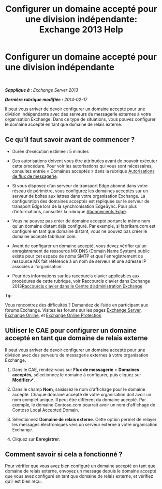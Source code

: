 ﻿---
title: 'Configurer un domaine accepté pour une division indépendante: Exchange 2013 Help'
TOCTitle: Configurer un domaine accepté pour une division indépendante
ms:assetid: bc95dbdc-3669-4c06-ab94-90093bc0dbfd
ms:mtpsurl: https://technet.microsoft.com/fr-fr/library/JJ657491(v=EXCHG.150)
ms:contentKeyID: 50479018
ms.date: 04/24/2018
mtps_version: v=EXCHG.150
ms.translationtype: HT
---

# Configurer un domaine accepté pour une division indépendante

 

_**Sapplique à :** Exchange Server 2013_

_**Dernière rubrique modifiée :** 2014-02-17_

Il peut vous arriver de devoir configurer un domaine accepté pour une division indépendante avec des serveurs de messagerie externes à votre organisation Exchange. Dans ce type de situations, vous pouvez configurer le domaine accepté en tant que domaine de relais externe.

## Ce qu’il faut savoir avant de commencer ?

  - Durée d'exécution estimée : 5 minutes

  - Des autorisations doivent vous être attribuées avant de pouvoir exécuter cette procédure. Pour voir les autorisations qui vous sont nécessaires, consultez entrée « Domaines acceptés » dans la rubrique [Autorisations de flux de messagerie](mail-flow-permissions-exchange-2013-help.md).

  - Si vous disposez d’un serveur de transport Edge abonné dans votre réseau de périmètre, vous configurez les domaines acceptés sur un serveur de boîtes aux lettres dans votre organisation Exchange. La configuration des domaines acceptés est répliquée sur le serveur de transport Edge lors de la synchronisation EdgeSync. Pour plus d’informations, consultez la rubrique [Abonnements Edge](edge-subscriptions-exchange-2013-help.md).

  - Vous ne pouvez pas créer de domaine accepté portant le même nom qu'un domaine distant déjà configuré. Par exemple, si fabrikam.com est configuré en tant que domaine distant, vous ne pouvez pas créer le domaine accepté fabrikam.com.

  - Avant de configurer un domaine accepté, vous devez vérifier qu'un enregistrement de ressource MX DNS (Domain Name System) public existe pour cet espace de noms SMTP et que l'enregistrement de ressource MX fait référence à un nom de serveur et une adresse IP associés à l'organisation .

  - Pour des informations sur les raccourcis clavier applicables aux procédures de cette rubrique, voir Raccourcis clavier dans Exchange 2013[Raccourcis clavier dans le Centre d’administration Exchange](keyboard-shortcuts-in-the-exchange-admin-center-exchange-online-protection-help.md).

> [!TIP]
> Vous rencontrez des difficultés ? Demandez de l’aide en participant aux forums Exchange. Visitez les forums sur les pages <a href="https://go.microsoft.com/fwlink/p/?linkid=60612">Exchange Server</a>, <a href="https://go.microsoft.com/fwlink/p/?linkid=267542">Exchange Online</a>, et <a href="https://go.microsoft.com/fwlink/p/?linkid=285351">Exchange Online Protection</a>.


## Utiliser le CAE pour configurer un domaine accepté en tant que domaine de relais externe

Il peut vous arriver de devoir configurer un domaine accepté pour une division avec des serveurs de messagerie externes à votre organisation Exchange.

1.  Dans le CAE, rendez-vous sur **Flux de messagerie** \> **Domaines acceptés**, sélectionnez le domaine à configurer, puis cliquez sur **Modifier**![Icône Modifier](images/Bb124582.6f53ccb2-1f13-4c02-bea0-30690e6ea71d(EXCHG.150).gif "Icône Modifier").

2.  Dans le champ **Nom**, saisissez le nom d'affichage pour le domaine accepté. Chaque domaine accepté de votre organisation doit avoir un nom complet unique. Il peut être différent du domaine accepté. Par exemple, le domaine Contoso.com pourrait avoir un nom d'affichage de Contoso Local Accepted Domain.

3.  Sélectionnez **Domaine de relais externe**. Cette option permet de relayer les messages électroniques vers un serveur externe à votre organisation Exchange.

4.  Cliquez sur **Enregistrer**.

## Comment savoir si cela a fonctionné ?

Pour vérifier que vous avez bien configuré un domaine accepté en tant que domaine de relais externe, envoyez un message depuis le domaine accepté que vous avez configuré en tant que domaine de relais externe, et vérifiez qu’il est bien reçu.

